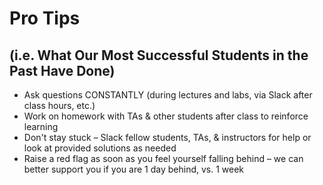 # Pro Tips 
## (i.e. What Our Most Successful Students in the Past Have Done)

- Ask questions CONSTANTLY (during lectures and labs, via Slack after class hours, etc.)
- Work on homework with TAs & other students after class to reinforce learning
- Don't stay stuck – Slack fellow students, TAs, & instructors for help or look at provided solutions as needed
- Raise a red flag as soon as you feel yourself falling behind – we can better support you if you are 1 day behind, vs. 1 week
